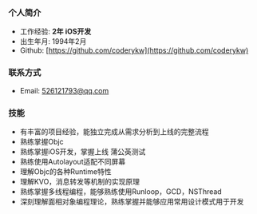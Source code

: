 

### 个人简介

* 工作经验: **2年 iOS开发**
* 出生年月: 1994年2月
* Github: [https://github.com/coderykw](https://github.com/coderykw)


### 联系方式
* Email: [526121793@qq.com](526121793@qq.com)


### 技能

* 有丰富的项目经验，能独立完成从需求分析到上线的完整流程
* 熟练掌握Objc 
* 熟练掌握iOS开发，掌握上线 蒲公英测试
* 熟练使用Autolayout适配不同屏幕
* 理解Objc的各种Runtime特性
* 理解KVO，消息转发等机制的实现原理
* 熟练掌握多线程编程，能够熟练使用Runloop，GCD，NSThread
* 深刻理解面相对象编程理论，熟练掌握并能够应用常用设计模式用于开发



